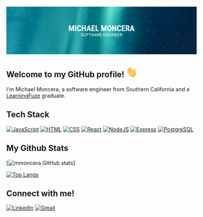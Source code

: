 ![banner](/banner.png)

## Welcome to my GitHub profile! <img src="https://github.com/mmoncera/mmoncera/blob/main/wave.gif" width="30" />
I'm Michael Moncera, a software engineer from Southern California and a [LearningFuze](https://learningfuze.com/) graduate.

## Tech Stack
[![JavaScript](https://img.shields.io/badge/JavaScript-F7DF1E?logo=JavaScript&logoColor=black&style=for-the-badge)](https://developer.mozilla.org/en-US/docs/Web/JavaScript)
[![HTML](https://img.shields.io/badge/HTML-E34F26?logo=html5&logoColor=white&style=for-the-badge)](https://developer.mozilla.org/en-US/docs/Glossary/HTML5)
[![CSS](https://img.shields.io/badge/CSS-1572B6?logo=css3&logoColor=white&style=for-the-badge)](https://developer.mozilla.org/en-US/docs/Web/CSS)
[![React](https://img.shields.io/badge/React-61DAFB?logo=react&logoColor=black&style=for-the-badge)](https://reactjs.org/)
[![NodeJS](https://img.shields.io/badge/NodeJS-088A51?logo=Node.js&logoColor=white&style=for-the-badge)](https://nodejs.org/en/)
[![Express](https://img.shields.io/badge/Express-000000?logo=Node.js&logoColor=white&style=for-the-badge)](https://expressjs.com/)
[![PostgreSQL](https://img.shields.io/badge/PostgreSQL-336791?logo=postgresql&logoColor=white&style=for-the-badge)](https://www.postgresql.org/)

## My Github Stats
[![mmoncera GitHub stats](https://github-readme-stats-mmoncera.vercel.app/api?username=mmoncera&count_private=true&hide=stars&show_icons=true&theme=gotham)]

[![Top Langs](https://github-readme-stats-mmoncera.vercel.app/api/top-langs/?username=mmoncera&hide=TeX&layout=compact&theme=gotham)](https://github.com/anuraghazra/github-readme-stats)

## Connect with me!
[![LinkedIn](https://img.shields.io/badge/LinkedIn-0077B5?logo=linkedin&logoColor=white&style=for-the-badge&link=https://www.linkedin.com/in/michael-moncera/)](https://www.linkedin.com/in/michael-moncera/)
[![Gmail](https://img.shields.io/badge/Gmail-D14836?logo=gmail&logoColor=white&style=for-the-badge&link=mailto:michaelmoncera@gmail.com)](mailto:michaelmoncera@gmail.com)
